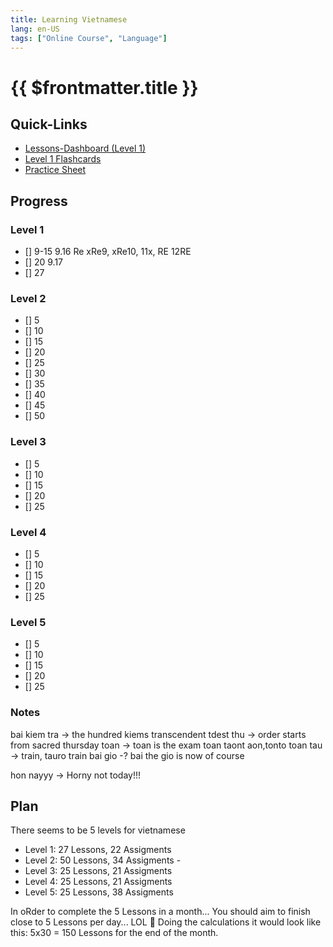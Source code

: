 ```yaml
---
title: Learning Vietnamese
lang: en-US
tags: ["Online Course", "Language"]
---
```


# {{ $frontmatter.title }}

<TagBadge />


## Quick-Links
- [Lessons-Dashboard (Level 1)](https://www.vietnamesepod101.com/lesson-library/absolute-beginner)
- [Level 1 Flashcards](https://www.vietnamesepod101.com/learningcenter/flashcards/flashcards#/study/3122469)
- [Practice Sheet](https://docs.google.com/spreadsheets/d/1UshP9wZ8nYuBHr6udoMhJESDZ14mnkAi-K74KG9O_8Y/edit#gid=0)

## Progress
### Level 1
- [] 9-15 9.16 Re xRe9, xRe10, 11x, RE  12RE
- [] 20 9.17
- [] 27

### Level 2
- [] 5
- [] 10
- [] 15
- [] 20
- [] 25
- [] 30
- [] 35
- [] 40
- [] 45
- [] 50


### Level 3
- [] 5
- [] 10
- [] 15
- [] 20
- [] 25


### Level 4
- [] 5
- [] 10
- [] 15
- [] 20
- [] 25


### Level 5
- [] 5
- [] 10
- [] 15
- [] 20
- [] 25

### Notes
bai kiem tra -> the hundred kiems transcendent tdest
thu -> order starts from sacred thursday
toan -> toan is the exam toan taont aon,tonto toan
tau -> train, tauro train
bai gio -? bai the gio is now of course

hon nayyy -> Horny not today!!!

## Plan
There seems to be 5 levels for vietnamese
- Level 1: 27 Lessons, 22 Assigments
- Level 2: 50 Lessons, 34 Assigments - 
- Level 3: 25 Lessons, 21 Assigments
- Level 4: 25 Lessons, 21 Assigments
- Level 5: 25 Lessons, 38 Assigments

In oRder to complete the 5 Lessons in a month... You should aim to finish close to 5 Lessons per day... LOL
🤣
Doing the calculations it would look like this: 5x30 = 150 Lessons for the end of the month.

